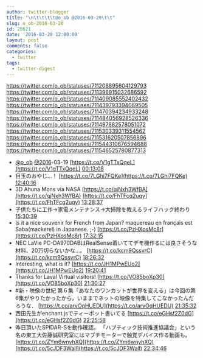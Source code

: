 ```yaml
---
author: twitter-blogger
title: "\n\t\t\t\t@o_ob @2016-03-20\t\t"
slug: o_ob-2016-03-20
id: 20621
date: '2016-03-20 12:00:00'
layout: post
comments: false
categories:
  - twitter
tags:
  - twitter-digest
---
```


https://twitter.com/o_ob/statuses/711208895604129793 https://twitter.com/o_ob/statuses/711396915032686592 https://twitter.com/o_ob/statuses/711409085552402432 https://twitter.com/o_ob/statuses/711439793394069505 https://twitter.com/o_ob/statuses/711470394234933248 https://twitter.com/o_ob/statuses/711484056928526336 https://twitter.com/o_ob/statuses/711497682578051072 https://twitter.com/o_ob/statuses/711530339311554562 https://twitter.com/o_ob/statuses/711531620507856896 https://twitter.com/o_ob/statuses/711544310676594688 https://twitter.com/o_ob/statuses/711546525780877313  

*   [@o_ob](https://twitter.com/o_ob) [@2016](https://twitter.com/2016)-03-19 [https://t.co/V1gTTxQqeL](https://t.co/V1gTTxQqeL) [00:13:08](https://twitter.com/o_ob/statuses/711208895604129793)
*   目玉のおやじ...！ [https://t.co/7LGhi7FQKe](https://t.co/7LGhi7FQKe) [12:40:16](https://twitter.com/o_ob/statuses/711396915032686592)
*   3D Ahuna Mons via NASA [https://t.co/qjNxh3WfBA](https://t.co/qjNxh3WfBA) [https://t.co/FhTFcq2uqy](https://t.co/FhTFcq2uqy) [13:28:37](https://twitter.com/o_ob/statuses/711409085552402432)
*   子供たちに工作→家電メンテナンス→大掃除を教えるライフハック終わり [15:30:39](https://twitter.com/o_ob/statuses/711439793394069505)
*   Is it a nice souvenir for French from Japan? maquereau en français est Saba(mackerel) in Japanese. ;-) [https://t.co/PzHXosMc8r](https://t.co/PzHXosMc8r) [17:32:15](https://twitter.com/o_ob/statuses/711470394234933248)
*   NEC LaVie PC-DA970DABはRealSense着いててデモ機作るには良さそうな材料、20万切らないかな...。 [https://t.co/kcm9QssvrC](https://t.co/kcm9QssvrC) [18:26:32](https://twitter.com/o_ob/statuses/711484056928526336)
*   Interesting, what is it? [https://t.co/JH1MPwEUo2](https://t.co/JH1MPwEUo2) [19:20:41](https://twitter.com/o_ob/statuses/711497682578051072)
*   Thanks for Laval Virtual visitors! [https://t.co/VO85boXp30](https://t.co/VO85boXp30) [21:30:27](https://twitter.com/o_ob/statuses/711530339311554562)
*   #新・映像の世紀 第６集「あなたのワンカットが世界を変える」は今回の第6集がやりたかったから，いままでネットの映像を特集してこなかったんだろうな． [https://t.co/arvOqHUEDU](https://t.co/arvOqHUEDU) [21:35:32](https://twitter.com/o_ob/statuses/711531620507856896)
*   西田先生がenchant.jsでティーポット書いてる [https://t.co/eGHsf2Z0dG](https://t.co/eGHsf2Z0dG) [22:25:58](https://twitter.com/o_ob/statuses/711544310676594688)
*   昨日頂いたSPIDAR-Sを動作確認。 「ハプティック技術推進協議会」という名の東工大佐藤誠研究室にはマブチモーターで触覚デバイス作る動画も。 [https://t.co/ZYm6wnyhXQ](https://t.co/ZYm6wnyhXQ) [https://t.co/5cJDF3Wall](https://t.co/5cJDF3Wall) [22:34:46](https://twitter.com/o_ob/statuses/711546525780877313)